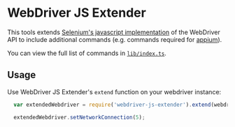 WebDriver JS Extender
=====================

This tools extends [Selenium's javascript implementation](
https://www.npmjs.com/package/selenium-webdriver) of the WebDriver API
to include additional commands (e.g. commands required for [appium](
https://github.com/appium/appium)).

You can view the full list of commands in [`lib/index.ts`](lib/index.ts#L8).

Usage
-----

Use WebDriver JS Extender's `extend` function on your webdriver instance:


```js
  var extendedWebdriver = require('webdriver-js-extender').extend(webdriver);

  extendedWebdriver.setNetworkConnection(5);
```
